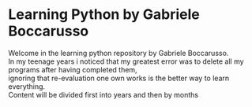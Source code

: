 # Learning Python by Gabriele Boccarusso

Welcome in the learning python repository by Gabriele Boccarusso.
<br>
In my teenage years i noticed that my greatest error was to delete all my programs after having completed them,
<br>
ignoring that re-evaluation one own works is the better way to learn everything.
<br>
Content will be divided first into years and then by months

